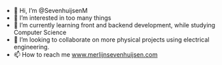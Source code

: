 - 👋 Hi, I’m @SevenhuijsenM
- 👀 I’m interested in too many things
- 🌱 I’m currently learning front and backend development, while studying Computer Science
- 💞️ I’m looking to collaborate on more physical projects using electrical engineering.
- 📫 How to reach me www.merlijnsevenhuijsen.com

<!---
SevenhuijsenM/SevenhuijsenM is a ✨ special ✨ repository because its `README.md` (this file) appears on your GitHub profile.
You can click the Preview link to take a look at your changes.
--->
